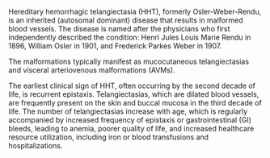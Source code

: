 Hereditary hemorrhagic telangiectasia (HHT), formerly Osler-Weber-Rendu, is an inherited (autosomal dominant) disease that results in malformed blood vessels. The disease is named after the physicians who first independently described the condition: Henri Jules Louis Marie Rendu in 1896, William Osler in 1901, and Frederick Parkes Weber in 1907.

The malformations typically manifest as mucocutaneous telangiectasias and visceral arteriovenous malformations (AVMs).

The earliest clinical sign of HHT, often occurring by the second decade of life, is recurrent epistaxis. Telangiectasias, which are dilated blood vessels, are frequently present on the skin and buccal mucosa in the third decade of life. The number of telangiectasias increase with age, which is regularly accompanied by increased frequency of epistaxis or gastrointestinal (GI) bleeds, leading to anemia, poorer quality of life, and increased healthcare resource utilization, including iron or blood transfusions and hospitalizations.